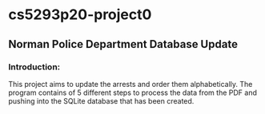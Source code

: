 # cs5293p20-project0
## Norman Police Department Database Update
### Introduction:
This project aims to update the arrests and order them alphabetically. The program contains of 5 different steps to process the data from the PDF and pushing into the SQLite database that has been created. 
### 
